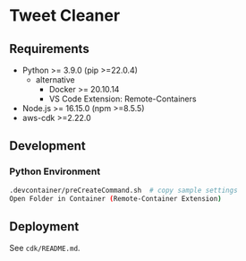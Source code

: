 # Tweet Cleaner

## Requirements

- Python >= 3.9.0 (pip >=22.0.4)
  - alternative
    - Docker >= 20.10.14
    - VS Code Extension: Remote-Containers
- Node.js >= 16.15.0 (npm >=8.5.5)
- aws-cdk >=2.22.0

## Development

### Python Environment

```sh
.devcontainer/preCreateCommand.sh  # copy sample settings
Open Folder in Container (Remote-Container Extension)
```

## Deployment

See `cdk/README.md`.
